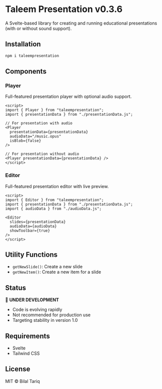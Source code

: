 # Taleem Presentation v0.3.6

A Svelte-based library for creating and running educational presentations (with or without sound support).

## Installation

```bash
npm i taleempresentation
```

## Components

### Player
Full-featured presentation player with optional audio support.

```svelte
<script>
import { Player } from "taleempresentation";
import { presentationData } from "./presentationData.js";

// For presentation with audio
<Player 
  presentationData={presentationData} 
  audioData="/music.opus"
  isBlob={false} 
/>

// For presentation without audio
<Player presentationData={presentationData} />
</script>
```

### Editor
Full-featured presentation editor with live preview.

```svelte
<script>
import { Editor } from "taleempresentation";
import { presentationData } from "./presentationData.js";
import { audioData } from "./audioData.js";

<Editor
  slides={presentationData}
  audioData={audioData}
  showToolbar={true}
/>
</script>
```

## Utility Functions
- `getNewSlide()`: Create a new slide
- `getNewItem()`: Create a new item for a slide

## Status
🚧 **UNDER DEVELOPMENT**
- Code is evolving rapidly
- Not recommended for production use
- Targeting stability in version 1.0

## Requirements
- Svelte
- Tailwind CSS

## License
MIT © Bilal Tariq